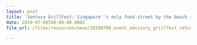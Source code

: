 ```yaml
---
layout: post
title: 'Sentosa GrillFest: Singapore''s only food street by the beach returns bigger and better with over 130 F&B options'
date: 2019-07-08T00:00:00.000Z
file_url: /files/resources/news/20190708_event_advisory_grillfest_returns_bigger_and_better.pdf

---
```


